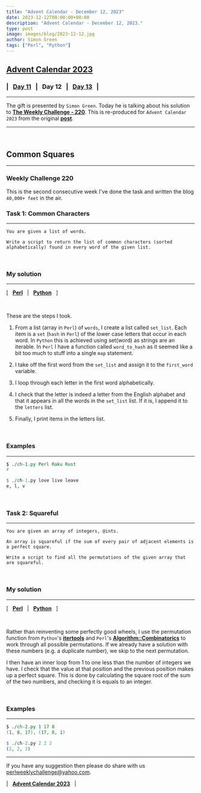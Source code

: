 ```yaml
---
title: "Advent Calendar - December 12, 2023"
date: 2023-12-12T00:00:00+00:00
description: "Advent Calendar - December 12, 2023."
type: post
image: images/blog/2023-12-12.jpg
author: Simon Green
tags: ["Perl", "Python"]
---
```


## [**Advent Calendar 2023**](/blog/advent-calendar-2023)
### | &nbsp; [**Day 11**](/blog/advent-calendar-2023-12-11) &nbsp; | &nbsp; **Day 12** &nbsp; | &nbsp; [**Day 13**](/blog/advent-calendar-2023-12-13) &nbsp; |
***

The gift is presented by `Simon Green`. Today he is talking about his solution to [**The Weekly Challenge - 220**](/blog/perl-weekly-challenge-220). This is re-produced for `Advent Calendar 2023` from the original [**post**](https://dev.to/simongreennet/common-squares-31do).

***

<br>

## Common Squares
***

### Weekly Challenge 220

This is the second consecutive week I've done the task and written the blog `40,000+ feet` in the air.

### Task 1: Common Characters
***

    You are given a list of words.

    Write a script to return the list of common characters (sorted alphabetically) found in every word of the given list.

<br>

### My solution
***

[ &nbsp; [**Perl**](https://github.com/manwar/perlweeklychallenge-club/blob/master/challenge-220/sgreen/perl/ch-1.pl) &nbsp; | &nbsp; [**Python**](https://github.com/manwar/perlweeklychallenge-club/blob/master/challenge-220/sgreen/python/ch-1.py) &nbsp; ]

<br>

These are the steps I took.

1. From a list (array in `Perl`) of `words`, I create a list called `set_list`. Each item is a `set` (`hash` in `Perl`) of the lower case letters that occur in each word. In `Python` this is achieved using set(word) as strings are an iterable. In `Perl` I have a function called `word_to_hash` as it seemed like a bit too much to stuff into a single `map` statement.

2. I take off the first word from the `set_list` and assign it to the `first_word` variable.

3. I loop through each letter in the first word alphabetically.

4. I check that the letter is indeed a letter from the English alphabet and that it appears in all the words in the `set_list` list. If it is, I append it to the `letters` list.

5. Finally, I print items in the letters list.

<br>

### Examples
***

```perl
$ ./ch-1.py Perl Raku Rust
r

$ ./ch-1.py love live leave
e, l, v
```

<br>

### Task 2: Squareful
***

    You are given an array of integers, @ints.

    An array is squareful if the sum of every pair of adjacent elements is a perfect square.

    Write a script to find all the permutations of the given array that are squareful.

<br>

### My solution
***

[ &nbsp; [**Perl**](https://github.com/manwar/perlweeklychallenge-club/blob/master/challenge-220/sgreen/perl/ch-2.pl) &nbsp; | &nbsp; [**Python**](https://github.com/manwar/perlweeklychallenge-club/blob/master/challenge-220/sgreen/python/ch-2.py) &nbsp; ]

<br>

Rather than reinventing some perfectly good wheels, I use the permutation function from `Python`'s [**itertools**](https://docs.python.org/3/library/itertools.html) and `Perl`'s [**Algorithm::Combinatorics**](https://metacpan.org/pod/Algorithm::Combinatorics) to work through all possible permutations. If we already have a solution with these numbers (e.g. a duplicate number), we skip to the next permutation.

I then have an inner loop from 1 to one less than the number of integers we have. I check that the value at that position and the previous position makes up a perfect square. This is done by calculating the square root of the sum of the two numbers, and checking it is equals to an integer.

<br>

### Examples
***

```perl
$ ./ch-2.py 1 17 8
(1, 8, 17), (17, 8, 1)

$ ./ch-2.py 2 2 2
(2, 2, 2)
```

***

If you have any suggestion then please do share with us <perlweeklychallenge@yahoo.com>.

| &nbsp; [**Advent Calendar 2023**](/blog/advent-calendar-2023) &nbsp; |
